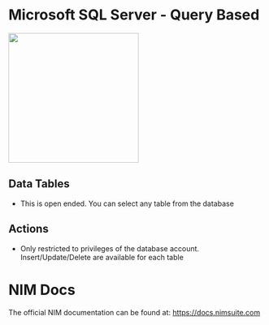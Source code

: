 # Microsoft SQL Server - Query Based

<img src="https://github.com/Tools4ever-NIM/NIM-System-PowerShell-Microsoft-SQL/assets/24281600/a600f2ee-1db9-48ad-ad63-95bca563be52" width="256px" />


## Data Tables
- This is open ended. You can select any table from the database


## Actions
- Only restricted to privileges of the database account. Insert/Update/Delete are available for each table


# NIM Docs
The official NIM documentation can be found at: https://docs.nimsuite.com
